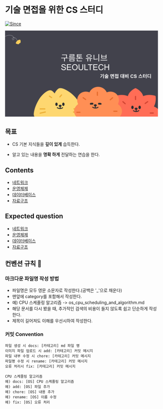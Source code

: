 # 기술 면접을 위한 CS 스터디

[![Since](https://img.shields.io/badge/since-2024.09.04-333333.svg?style=flat-square)](https://github.com/9oormthonUniv-seoultech/STUDY_CS)


![](/etc/img/cs_intro_img.jpg)


## 목표 

* CS 기본 지식들을 **깊이 있게** 습득한다.

* 알고 있는 내용을 **명확 하게** 전달하는 연습을 한다.


## Contents
* [네트워크]()
* [운영체제]()
* [데이터베이스]()
* [자료구조]()


## Expected question 

* [네트워크]()
* [운영체제]()
* [데이터베이스]()
* [자료구조]()

## 컨벤션 규칙 🤙

### 마크다운 파일명 작성 방법

- 파일명은 모두 영문 소문자로 작성한다.(공백은 '_'으로 채운다)
- 맨앞에 category를 포함해서 작성한다.
- 예) CPU 스케줄링 알고리즘 ->  os_cpu_scheduling_and_algorithm.md
- 해당 문서를 다시 봤을 때, 추가적인 검색의 비용이 들지 않도록 쉽고 단순하게 작성한다.
- 제목이 길어져도 이해를 우선시하여 작성한다.

### 커밋 Convention

```
파일 생성 시 docs: [카테고리] md 파일 명
이미지 파일 업로드 시 add: [카테고리] 커밋 메시지
파일 내부 수정 시 chore: [카테고리] 커밋 메시지
파일명 수정 시 rename: [카테고리] 커밋 메시지
오류 처리시 fix: [카테고리] 커밋 메시지

CPU 스케줄링 알고리즘
예) docs: [OS] CPU 스케줄링 알고리즘
예) add: [OS] 파일 추가
예) chore: [OS] 내용 추가
예) rename: [OS] 이름 수정
예) fix: [OS] 오류 처리 
```